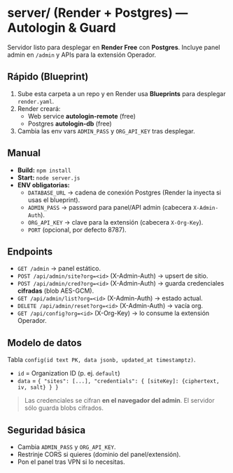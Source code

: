 
# server/ (Render + Postgres) — Autologin & Guard

Servidor listo para desplegar en **Render Free** con **Postgres**.
Incluye panel admin en `/admin` y APIs para la extensión Operador.

## Rápido (Blueprint)
1. Sube esta carpeta a un repo y en Render usa **Blueprints** para desplegar `render.yaml`.
2. Render creará:
   - Web service **autologin-remote** (free)
   - Postgres **autologin-db** (free)
3. Cambia las env vars `ADMIN_PASS` y `ORG_API_KEY` tras desplegar.

## Manual
- **Build:** `npm install`
- **Start:** `node server.js`
- **ENV obligatorias:**
  - `DATABASE_URL` → cadena de conexión Postgres (Render la inyecta si usas el blueprint).
  - `ADMIN_PASS` → password para panel/API admin (cabecera `X-Admin-Auth`).
  - `ORG_API_KEY` → clave para la extensión (cabecera `X-Org-Key`).
  - `PORT` (opcional, por defecto 8787).

## Endpoints
- `GET /admin` → panel estático.
- `POST /api/admin/site?org=<id>` (X-Admin-Auth) → upsert de sitio.
- `POST /api/admin/cred?org=<id>` (X-Admin-Auth) → guarda credenciales **cifradas** (blob AES-GCM).
- `GET /api/admin/list?org=<id>` (X-Admin-Auth) → estado actual.
- `DELETE /api/admin/reset?org=<id>` (X-Admin-Auth) → vacía org.
- `GET /api/config?org=<id>` (X-Org-Key) → lo consume la extensión Operador.

## Modelo de datos
Tabla `config(id text PK, data jsonb, updated_at timestamptz)`.
- `id` = Organization ID (p. ej. `default`)
- `data` = `{ "sites": [...], "credentials": { [siteKey]: {ciphertext, iv, salt} } }`

> Las credenciales se cifran **en el navegador del admin**. El servidor sólo guarda blobs cifrados.

## Seguridad básica
- Cambia `ADMIN_PASS` y `ORG_API_KEY`.
- Restrinje CORS si quieres (dominio del panel/extensión).
- Pon el panel tras VPN si lo necesitas.

